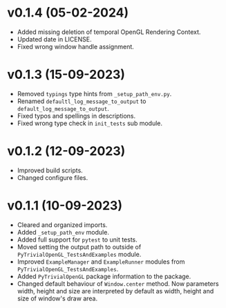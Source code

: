 # v0.1.4 (05-02-2024)
* Added missing deletion of temporal OpenGL Rendering Context.
* Updated date in LICENSE.
* Fixed wrong window handle assignment.
# v0.1.3 (15-09-2023)
* Removed `typings` type hints from `_setup_path_env.py`.
* Renamed `defaultl_log_message_to_output` to `default_log_message_to_output`.
* Fixed typos and spellings in descriptions.
* Fixed wrong type check in `init_tests` sub module.
# v0.1.2 (12-09-2023)
* Improved build scripts. 
* Changed configure files.
# v0.1.1 (10-09-2023)
* Cleared and organized imports.
* Added `_setup_path_env` module.
* Added full support for `pytest` to unit tests.
* Moved setting the output path to outside of `PyTrivialOpenGL_TestsAndExamples` module.
* Improved `ExampleManager` and `ExampleRunner` modules from `PyTrivialOpenGL_TestsAndExamples`.
* Added `PyTrivialOpenGL` package information to the package.
* Changed default behaviour of `Window.center` method. Now parameters width, height and size are interpreted by default as width, height and size of window's draw area.

